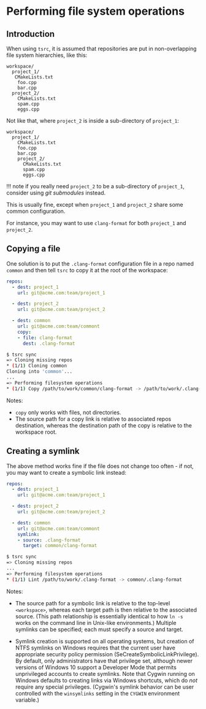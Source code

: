 # Performing file system operations

## Introduction

When using `tsrc`, it is assumed that repositories are put in non-overlapping
file system hierarchies, like this:

```text
workspace/
  project_1/
   CMakeLists.txt
    foo.cpp
    bar.cpp
  project_2/
    CMakeLists.txt
    spam.cpp
    eggs.cpp
```

Not like that, where `project_2` is inside a sub-directory of `project_1`:

```text
workspace/
  project_1/
    CMakeLists.txt
    foo.cpp
    bar.cpp
    project_2/
      CMakeLists.txt
      spam.cpp
      eggs.cpp
```

!!! note
    if you really need `project_2` to be a sub-directory of `project_1`,
    consider using *git submodules* instead.

This is usually fine, except when `project_1` and `project_2` share some common configuration.

For instance, you may want to use `clang-format` for both `project_1` and `project_2`.

## Copying a file

One solution is to put the `.clang-format` configuration file in a repo named
`common` and then tell `tsrc` to copy it at the root of the workspace:

```yaml
repos:
  - dest: project_1
    url: git@acme.com:team/project_1

  - dest: project_2
    url: git@acme.com:team/project_2

  - dest: common
    url: git@acme.com:team/commont
    copy:
    - file: clang-format
      dest: .clang-format
```

```bash
$ tsrc sync
=> Cloning missing repos
* (1/1) Cloning common
Cloning into 'common'...
...
=> Performing filesystem operations
* (1/1) Copy /path/to/work/common/clang-format -> /path/to/work/.clang-format
```

Notes:

*  `copy` only works with files, not directories.
* The source path for a copy link is relative to associated repos destination, whereas
  the destination path of the copy is relative to the workspace root.

## Creating a symlink

The above method works fine if the file does not change too often - if not, you may want to create
a symbolic link instead:

```yaml
repos:
  - dest: project_1
    url: git@acme.com:team/project_1

  - dest: project_2
    url: git@acme.com:team/project_2

  - dest: common
    url: git@acme.com:team/commont
    symlink:
    - source: .clang-format
      target: common/clang-format
```

```bash
$ tsrc sync
=> Cloning missing repos
...
=> Performing filesystem operations
* (1/1) Lint /path/to/work/.clang-format -> common/.clang-format
```

Notes:

* The source path for a symbolic link is relative to the top-level `<workspace>`, whereas
  each target path is then relative to the associated source.  (This path relationship
  is essentially identical to how `ln -s` works on the command line in Unix-like
  environments.)  Multiple symlinks can be specified; each must specify a source and target.

* Symlink creation is supported on all operating systems, but creation of NTFS symlinks on
  Windows requires that the current user have appropriate security policy permission
  (SeCreateSymbolicLinkPrivilege).  By default, only administrators have that privilege set,
  although newer versions of Windows 10 support a Developer Mode that permits unprivileged
  accounts to create symlinks.  Note that Cygwin running on Windows defaults to creating
  links via Windows shortcuts, which do *not* require any special privileges.
  (Cygwin's symlink behavior can be user controlled with the `winsymlinks` setting
  in the `CYGWIN` environment variable.)
